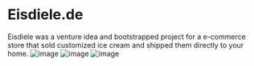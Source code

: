# Eisdiele.de
Eisdiele was a venture idea and bootstrapped project for a e-commerce store that sold customized ice cream and shipped them directly to your home.
![image](https://github.com/user-attachments/assets/5e87508c-d704-4baf-8619-98d886fc75dc)
![image](https://github.com/user-attachments/assets/a58599ac-9cfc-4f98-af51-b772502cf50e)
![image](https://github.com/user-attachments/assets/70d68e80-c040-49cd-ae46-94f8ce1ff7b4)




